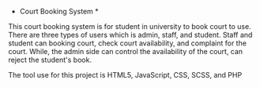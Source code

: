 * Court Booking System *

This court booking system is for student in university to book court to use. There are three types of users which is admin, staff, and student. Staff and student can booking court, check court availability, and complaint for the court. While, the admin side can control the availability of the court, can reject the student's book.

The tool use for this project is HTML5, JavaScript, CSS, SCSS, and PHP
